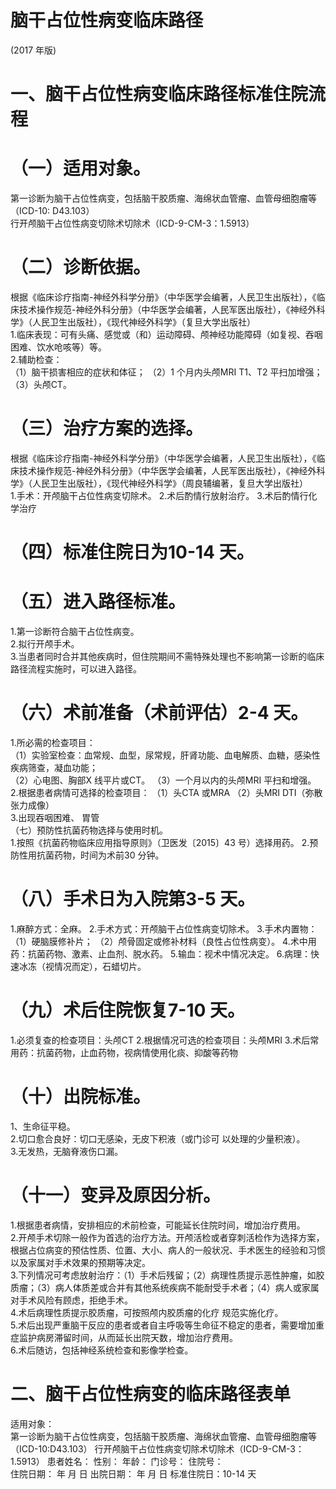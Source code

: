 # 脑干占位性病变临床路径  
(2017 年版)  
# 一、脑干占位性病变临床路径标准住院流程  
# （一）适用对象。  
第一诊断为脑干占位性病变，包括脑干胶质瘤、海绵状血管瘤、血管母细胞瘤等（ICD-10: D43.103）  
行开颅脑干占位性病变切除术切除术（ICD-9-CM-3：1.5913）  
# （二）诊断依据。  
根据《临床诊疗指南-神经外科学分册》（中华医学会编著，人民卫生出版社），《临床技术操作规范-神经外科分册》（中华医学会编著，人民军医出版社），《神经外科学》（人民卫生出版社），《现代神经外科学》（复旦大学出版社）  
1.临床表现：可有头痛、感觉或（和）运动障碍、颅神经功能障碍（如复视、吞咽困难、饮水呛咳等）等。  
2.辅助检查：  
（1）脑干损害相应的症状和体征； （2）1 个月内头颅MRI T1、T2 平扫加增强； （3）头颅CT。  
# （三）治疗方案的选择。  
根据《临床诊疗指南-神经外科学分册》（中华医学会编著，人民卫生出版社），《临床技术操作规范-神经外科分册》（中华医学会编著，人民军医出版社），《神经外科学》（人民卫生出版社），《现代神经外科学》（周良辅编著，复旦大学出版社）  
1.手术：开颅脑干占位性病变切除术。 2.术后酌情行放射治疗。 3.术后酌情行化学治疗  
# （四）标准住院日为10-14 天。  
# （五）进入路径标准。  
1.第一诊断符合脑干占位性病变。  
2.拟行开颅手术。  
3.当患者同时合并其他疾病时，但住院期间不需特殊处理也不影响第一诊断的临床路径流程实施时，可以进入路径。  
# （六）术前准备（术前评估）2-4 天。  
1.所必需的检查项目：  
（1）实验室检查：血常规、血型，尿常规，肝肾功能、血电解质、血糖，感染性疾病筛查，凝血功能；  
（2）心电图、胸部X 线平片或CT。 （3）一个月以内的头颅MRI 平扫和增强。 2.根据患者病情可选择的检查项目： （1）头CTA 或MRA （2）头MRI DTI（弥散张力成像）  
3.出现吞咽困难、 胃管  
（七）预防性抗菌药物选择与使用时机。  
1.按照《抗菌药物临床应用指导原则》（卫医发〔2015〕43 号）选择用药。 2.预防性用抗菌药物，时间为术前30 分钟。  
# （八）手术日为入院第3-5 天。  
1.麻醉方式：全麻。 2.手术方式：开颅脑干占位性病变切除术。 3.手术内置物： （1）硬脑膜修补片； （2）颅骨固定或修补材料（良性占位性病变）。 4.术中用药：抗菌药物、激素、止血剂、脱水药。 5.输血：视术中情况决定。 6.病理：快速冰冻（视情况而定），石蜡切片。  
# （九）术后住院恢复7-10 天。  
1.必须复查的检查项目：头颅CT 2.根据情况可选的检查项目：头颅MRI 3.术后常用药：抗菌药物，止血药物，视病情使用化痰、抑酸等药物  
# （十）出院标准。  
1、生命征平稳。  
2.切口愈合良好：切口无感染，无皮下积液（或门诊可 以处理的少量积液）。  
3.无发热，无脑脊液伤口漏。  
# （十一）变异及原因分析。  
1.根据患者病情，安排相应的术前检查，可能延长住院时间，增加治疗费用。  
2.开颅手术切除一般作为首选的治疗方法。开颅活检或者穿刺活检作为选择方案，根据占位病变的预估性质、位置、大小、病人的一般状况、手术医生的经验和习惯以及家属对手术效果的预期等决定。  
3.下列情况可考虑放射治疗：（1）手术后残留；（2）病理性质提示恶性肿瘤，如胶质瘤；（3）病人体质差或合并有其他系统疾病不能耐受手术者；（4）病人或家属对手术风险有顾虑，拒绝手术。  
4.术后病理性质提示胶质瘤，可按照颅内胶质瘤的化疗 规范实施化疗。  
5.术后出现严重脑干反应的患者或者自主呼吸等生命征不稳定的患者，需要增加重症监护病房滞留时间，从而延长出院天数，增加治疗费用。  
6.术后随访，包括神经系统检查和影像学检查。  
# 二、脑干占位性病变的临床路径表单  
适用对象：  
第一诊断为脑干占位性病变，包括脑干胶质瘤、海绵状血管瘤、血管母细胞瘤等（ICD-10:D43.103） 行开颅脑干占位性病变切除术切除术（ICD-9-CM-3：1.5913） 患者姓名：           性别：    年龄：    门诊号：       住院号：  
住院日期：   年  月  日    出院日期：   年  月   日     标准住院日：10-14 天  

